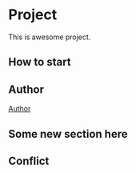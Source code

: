 # Project
This is awesome project.
## How to start
## Author
[Author](author.md)
## Some new section here 
## Conflict
